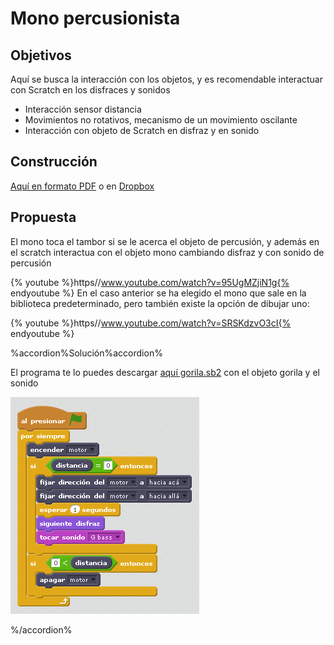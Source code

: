 
# Mono percusionista

## Objetivos

Aquí se busca la interacción con los objetos, y es recomendable interactuar con Scratch en los disfraces y sonidos

- Interacción sensor distancia
- Movimientos no rotativos, mecanismo de un movimiento oscilante
- Interacción con objeto de Scratch en disfraz y en sonido

## Construcción

[Aquí en formato PDF](http://ro-botica.com/pdf/WeDo/Drumming%20Monkey.pdf) o en [Dropbox](https://www.dropbox.com/s/hinqcxb4m0hvdyc/GORILA.pdf?dl=0)

## Propuesta

El mono toca el tambor si se le acerca el objeto de percusión, y además en el scratch interactua con el objeto mono cambiando disfraz y con sonido de percusión

{% youtube %}https//www.youtube.com/watch?v=95UgMZjiN1g{% endyoutube %}
En el caso anterior se ha elegido el mono que sale en la biblioteca predeterminado, pero también existe la opción de dibujar uno:

{% youtube %}https//www.youtube.com/watch?v=SRSKdzvO3cI{% endyoutube %}

%accordion%Solución%accordion%

El programa te lo puedes descargar [aquí gorila.sb2](gorila.sb2) con el objeto gorila y el sonido

![](img/gorila.png)

%/accordion%
